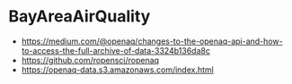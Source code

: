# BayAreaAirQuality
* https://medium.com/@openaq/changes-to-the-openaq-api-and-how-to-access-the-full-archive-of-data-3324b136da8c
* https://github.com/ropensci/ropenaq
* https://openaq-data.s3.amazonaws.com/index.html

